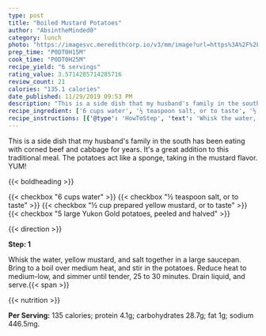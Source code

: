 ```yaml
---
type: post
title: "Boiled Mustard Potatoes"
author: "AbsintheMinded0"
category: lunch
photo: "https://imagesvc.meredithcorp.io/v3/mm/image?url=https%3A%2F%2Fimages.media-allrecipes.com%2Fuserphotos%2F696888.jpg"
prep_time: "P0DT0H15M"
cook_time: "P0DT0H25M"
recipe_yield: "6 servings"
rating_value: 3.5714285714285716
review_count: 21
calories: "135.1 calories"
date_published: 11/29/2019 09:53 PM
description: "This is a side dish that my husband's family in the south has been eating with corned beef and cabbage for years.  It's a great addition to this traditional meal.  The potatoes act like a sponge, taking in the mustard flavor. YUM!"
recipe_ingredient: ['6 cups water', '½ teaspoon salt, or to taste', '½ cup prepared yellow mustard, or to taste', '5 large Yukon Gold potatoes, peeled and halved']
recipe_instructions: [{'@type': 'HowToStep', 'text': 'Whisk the water, yellow mustard, and salt together in a large saucepan. Bring to a boil over medium heat, and stir in the potatoes. Reduce heat to medium-low, and simmer until tender, 25 to 30 minutes. Drain liquid, and serve.\n'}]
---
```


This is a side dish that my husband's family in the south has been eating with corned beef and cabbage for years.  It's a great addition to this traditional meal.  The potatoes act like a sponge, taking in the mustard flavor. YUM! 

{{< boldheading >}}

{{< checkbox "6 cups water" >}}
{{< checkbox "½ teaspoon salt, or to taste" >}}
{{< checkbox "½ cup prepared yellow mustard, or to taste" >}}
{{< checkbox "5 large Yukon Gold potatoes, peeled and halved" >}}


{{< direction >}}

**Step: 1**

Whisk the water, yellow mustard, and salt together in a large saucepan. Bring to a boil over medium heat, and stir in the potatoes. Reduce heat to medium-low, and simmer until tender, 25 to 30 minutes. Drain liquid, and serve.{{< span >}}

{{< nutrition >}}

**Per Serving:** 135 calories; protein 4.1g; carbohydrates 28.7g; fat 1g; sodium 446.5mg.